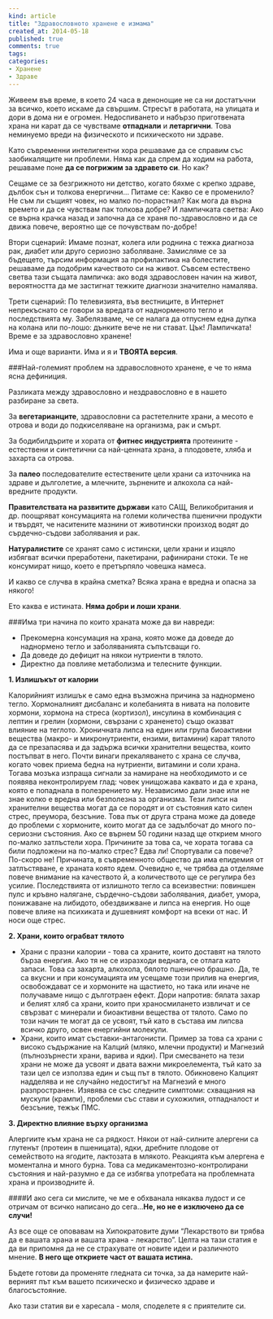 ```yaml
---
kind: article
title: "Здравословното хранене е измама"
created_at: 2014-05-18 
published: true
comments: true
tags:
categories:
- Хранене
- Здраве
--- 
```

Живеем във време, в което 24 часа в денонощие не са ни достатъчни за всичко, което искаме да свършим. Стресът в работата, на улицата и дори в дома ни е огромен. Недоспиването и набързо приготвената храна ни карат да се чувстваме **отпаднали** и **летаргични**. Това неминуемо вреди на физическото и психическото ни здраве. 

Като съвременни интелигентни хора решаваме да се справим със заобикалящите ни проблеми. Няма как да спрем да ходим на работа, решаваме поне **да се погрижим за здравето си**. Но как? 

Сещаме се за безгрижното ни детство, когато бяхме с крепко здраве, дълбок сън и толкова енергични...
Питаме се: Какво се е променило? Не съм ли същият човек, но малко по-порастнал? Как мога да върна времето и да се чувствам пак толкова добре?
И лампичката светва: Ако се върна крачка назад и започна да се храня по-здравословно и да се движа повече, вероятно ще се почувствам по-добре!

Втори сценарий: Имаме познат, колега или роднина с тежка диагноза рак, диабет или друго сериозно заболяване. Замисляме се за бъдещето, търсим информация за профилактика на болестите, решаваме да подобрим качеството си на живот. 
Съвсем естествено светва тази същата лампичка: ако водя здравословен начин на живот, вероятността да ме застигнат тежките диагнози значително намалява.

Трети сценарий: По телевизията, във вестниците, в Интернет непрекъснато се говори за вредата от наднорменото тегло и последствията му. Забелязваме, че се налага да отпуснем една дупка на колана или по-лошо: дънките вече не ни стават. Цък! Лампичката! Време е за здравословно хранене!

Има и още варианти. Има и я и **ТВОЯТА версия**.

###Най-големият проблем на здравословното хранене, е че то няма ясна дефиниция.

Разликата между здравословно и нездравословно е в нашето разбиране за света.

За **вегетарианците**, здравословни са растетелните храни, а месото е отрова и води до подкиселяване на организма, рак и смърт.

За бодибилдърите и хората от **фитнес индустрията** протеините - естествени и синтетични са най-ценната храна, а плодовете, хляба и захарта са отрова.

За **палео** последователите естествените цели храни са източника на здраве и дълголетие, а млечните, зърнените и алкохола са най-вредните продукти.

**Правителствата на развитите държави** като САЩ, Великобритания и др. поощряват консумацията на големи количества пшенични продукти и твърдят, че наситените мазнини от животински произход водят до сърдечно-съдови заболявания и рак.

**Натуралистите** се хранят само с истински, цели храни и изцяло избягват всички преработени, пакетирани, рафинирани стоки. Те не консумират нищо, което е претърпяло човешка намеса.

И какво се случва в крайна сметка? Всяка храна е вредна и опасна за някого!

Ето каква е истината. **Няма добри и лоши храни**. 

###Има три начина по които храната може да ви навреди:

* Прекомерна консумация на храна, която може да доведе до наднормено тегло и заболяванията съпътсващи го.
* Да доведе до дефицит на някои нутриенти в тялото.
* Директно да повлияе метаболизма и телесните функции.

**1. Излишъкът от калории**

Калорийният излишък е само една възможна причина за наднормено тегло. Хормоналният дисбаланс и колебанията в нивата на половите хормони, хормона на стреса (кортизол), инсулина в комбинация с лептин и грелин (хормони, свързани с храненето) също оказват влияние на теглото. Хроничната липса на един или група биоактивни вещества (макро- и микронутриенти, ензими, витамини) карат тялото да се презапасява и да задържа всички хранителни вещества, които постъпват в него.
Почти винаги прекаляването с храна се случва, когато човек приема бедна на нутриенти, витамини и соли храна. Тогава мозъка изпраща сигнали за намиране на необходимото и се появява неконтролируем глад: човек унищожава каквато и да е храна, която е попаднала в полезрението му. Независимо дали знае или не знае колко е вредна или безполезна за организма. Тези липси на хранителни вещества могат да се породят и от състояния като силен стрес, преумора, безсъние. Това пък от друга страна може да доведе до проблеми с хормоните, които могат да се задълбочат до много по-сериозни състояния. Ако се върнем 50 години назад ще открием много по-малко затлъстели хора. Причините за това са, че хората тогава са били подложени на по-малко стрес? Едва ли! Спортували са повече? По-скоро не! Причината, в съвременното общество да има епидемия от затлъстяване, е храната която ядем. Очевидно е, че трябва да отделяме повече внимание на качеството й, а количеството ще се регулира без усилие.
Последствията от излишното тегло са всеизвестни: повиншен пулс и кръвно налягане, сърдечно-съдови заболявания, диабет, умора, понижаване на либидото, обездвижване и липса на енергия. Но още повече влияе на психиката и душевният комфорт на всеки от нас. И носи още стрес. 

**2. Храни, които ограбват тялото**

* Храни с празни калории - това са храните, които доставят на тялото бърза енергия. Ако тя не се изразходи веднага, се отлага като запаси. Това са захарта, алкохола, бялото пшенично брашно. Да, те са вкусни и при консумацията им усещаме този прилив на енергия, освобождават се и хормоните на щастието, но така или иначе не получаваме нищо с дълготраен ефект. Дори напротив: бялата захар и белият хляб са храни, които при храносмилането извличат и се свързват с минерали и биоактивни вещества от тялото. Само по този начин те могат да се усвоят, тъй като в състава им липсва всичко друго, освен енергийни молекули.
* Храни, които имат съставки-антагонисти. Пример за това са храни с високо съдържание на Калций (мляко, млечни продукти) и Магнезий (пълнозърнести храни, варива и ядки). При смесването на тези храни не може да усвоят и двата важни микроелемента, тъй като за тази цел се използва един и същ път в тялото. Обикновено Калцият надделява и не случайно недостигът на Магнезий е много разпространен. Изявява се със следните симптоми: схващания на мускули (крампи), проблеми със стави и сухожилия, отпадналост и безсъние, тежък ПМС.

**3. Директно влияние върху организма**

Алергиите към храна не са рядкост. Някои от най-силните алергени са глутенът (протеин в пшеницата), ядки, дребните плодове от семейството на ягодите, лактозата в млякото. Реакцията към алергена е моментална и много бурна. Това са медикаментозно-контролирани състояния и най-разумно е да се избягва употребата на проблемната храна и производните й.

####И ако сега си мислите, че ме е обхванала някаква лудост и се отричам от всичко написано до сега...**Не, но не е изключено да се случи!**

Аз все още се оповавам на Хипократовите думи “Лекарството ви трябва да е вашата храна и вашата храна - лекарство”. Целта на тази статия е да ви припомня да не се страхувате от новите идеи и различното мнение. **В него ще откриете част от вашата истина.**

Бъдете готови да променяте гледната си точка, за да намерите най-верният път към вашето психическо и физическо здраве и благосъстояние.

Ако тази статия ви е харесала - моля, споделете я с приятелите си.